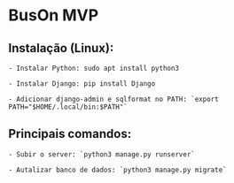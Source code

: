 # BusOn MVP

## Instalação (Linux):

    - Instalar Python: sudo apt install python3

    - Instalar Django: pip install Django

    - Adicionar django-admin e sqlformat no PATH: `export PATH="$HOME/.local/bin:$PATH"`

## Principais comandos:

    - Subir o server: `python3 manage.py runserver`

    - Autalizar banco de dados: `python3 manage.py migrate`
